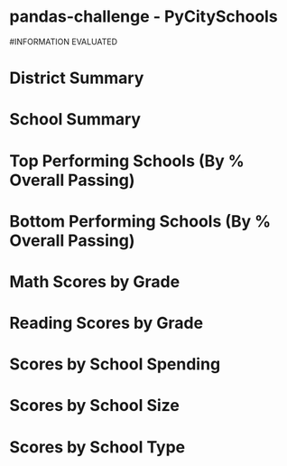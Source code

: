 # pandas-challenge - PyCitySchools

#INFORMATION EVALUATED
# District Summary
# School Summary
# Top Performing Schools (By % Overall Passing)
# Bottom Performing Schools (By % Overall Passing)
# Math Scores by Grade
# Reading Scores by Grade
# Scores by School Spending
# Scores by School Size
# Scores by School Type
